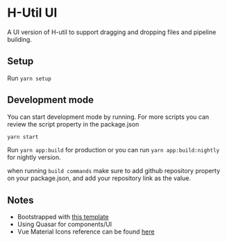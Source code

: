 # H-Util UI

A UI version of H-util to support dragging and dropping files and pipeline building.

## Setup

Run `yarn setup`

## Development mode

You can start development mode by running. For more scripts you can review the script property in the package.json
```bash
yarn start
```
Run `yarn app:build` for production or you can run `yarn app:build:nightly` for nightly version.

when running `build commands` make sure to add github repository property on your package.json, and add your repository link as the value.

## Notes

- Bootstrapped with [this template](https://github.com/BroJenuel/vue-3-vite-electron-typescript)
- Using Quasar for components/UI
- Vue Material Icons reference can be found [here](https://pictogrammers.com/library/mdi/)
